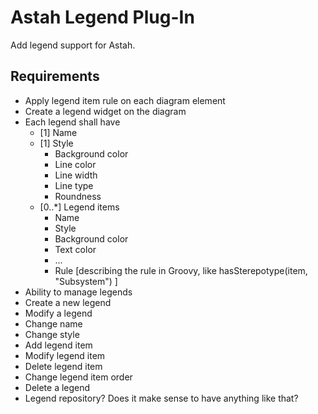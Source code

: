 # Astah Legend Plug-In

Add legend support for Astah.

## Requirements

- Apply legend item rule on each diagram element
- Create a legend widget on the diagram
- Each legend shall have
    - [1] Name
    - [1] Style
        - Background color
        - Line color
        - Line width
        - Line type
        - Roundness
    - [0..*] Legend items
        - Name
        - Style
        - Background color
        - Text color
        - ...
        - Rule [describing the rule in Groovy, like hasSterepotype(item, "Subsystem") ]
- Ability to manage legends
- Create a new legend
- Modify a legend
- Change name
- Change style
- Add legend item
- Modify legend item
- Delete legend item
- Change legend item order
- Delete a legend
- Legend repository? Does it make sense to have anything like that?    
      
